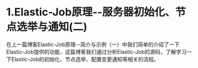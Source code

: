 # 1.Elastic-Job原理--服务器初始化、节点选举与通知(二)
在上一篇博客Elastic-Job原理--简介与示例（一）中我们简单的介绍了一下Elastic-Job提供的功能，这篇博客我们通过分析Elastic-Job的源码，了解学习一下Elastic-Job的初始化、节点选举、配置变更通知等相关的流程。